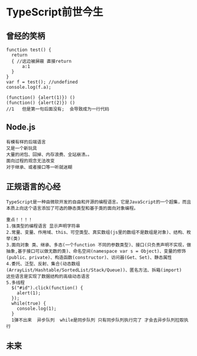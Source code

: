 # TypeScript前世今生

## 曾经的笑柄
    function test() {
      return 
      { //这边被屏蔽 直接return 
          a:1                 
      }
    }
    var f = test(); //undefined
    console.log(f.a);

    (function() {alert(1)}) ()
    (function() {alert(2)}) ()
    //1   但是第一句后面没有;  会导致成为一行代码

## Node.js
    有模有样的后端语言
    又是一个新玩具
    大量的闭包、回掉、内存浪费、全站崩溃。。
    面向过程的观念无法改变
    对于继承、或者接口等一听就迷糊

## 正规语言的心经
    TypeScript是一种由微软开发的自由和开源的编程语言。它是JavaScript的一个超集，而且本质上向这个语言添加了可选的静态类型和基于类的面向对象编程。

    重点！！！！
    1.强类型的编程语言 显示声明字符串
    2.常量、变量、作用域、this、可空类型、真实数组(js里的数组不是数组是对象)、结构、枚举(类)
    3.面向对象 类、继承、多态(一个function 不同的参数类型)、接口(只负责声明不实现，做抽象,基于接口可以做无数的类)、命名空间(namespace var s = Object)、变量的修饰(public、private)、构造函数(constructor)、访问器(Get、Set)、静态属性
    4.委托、泛型、反射、集合(动态数组(ArrayList/Hashtable/SortedList/Stack/Queue))、匿名方法、拆箱(import)
    这些语言是实现了数据结构的高级动态语言
    5.多线程
      $("#id").click(function() {
        alert(1);
      });
      while(true) {
        console.log(1);
      }
      1弹不出来  异步队列  while是同步队列 只有同步队列执行完了 才会去异步队列拉取执行

## 未来
    

